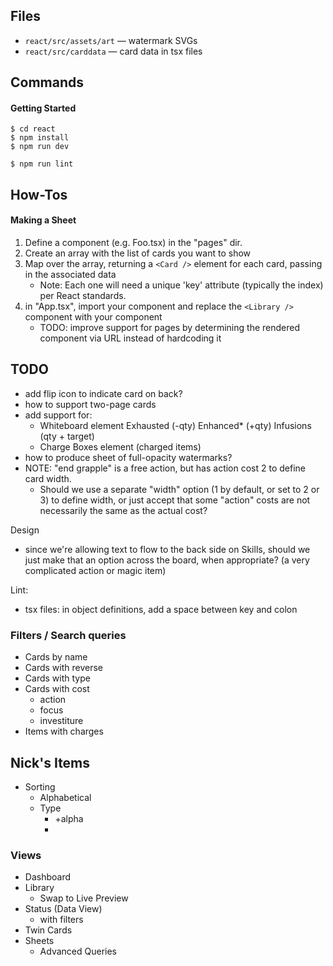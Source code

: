 ## Files

- `react/src/assets/art` — watermark SVGs
- `react/src/carddata` — card data in tsx files

## Commands

#### Getting Started

```
$ cd react
$ npm install
$ npm run dev

$ npm run lint
```

## How-Tos

#### Making a Sheet

1. Define a component (e.g. Foo.tsx) in the "pages" dir.
2. Create an array with the list of cards you want to show
3. Map over the array, returning a `<Card />` element for each card, passing in the associated data
	* Note: Each one will need a unique 'key' attribute (typically the index) per React standards.
4. in "App.tsx", import your component and replace the `<Library />` component with your component
	* TODO: improve support for pages by determining the rendered component via URL instead of hardcoding it

## TODO

- add flip icon to indicate card on back?
- how to support two-page cards
- add support for:
    - Whiteboard element
            Exhausted (-qty)
            Enhanced* (+qty)
            Infusions (qty + target)
    - Charge Boxes element  (charged items)
- how to produce sheet of full-opacity watermarks?
- NOTE: "end grapple" is a free action, but has action cost 2 to define card width.
  - Should we use a separate "width" option (1 by default, or set to 2 or 3) to define width, or just accept that some 
    "action" costs are not necessarily the same as the actual cost?

Design
- since we're allowing text to flow to the back side on Skills, should we just make that an option across the board, when appropriate?  (a very complicated action or magic item)

Lint:
- tsx files: in object definitions, add a space between key and colon

### Filters / Search queries

 - Cards by name
 - Cards with reverse
 - Cards with type
 - Cards with cost
   - action
   - focus
   - investiture
 - Items with charges





## Nick's Items
 
 - Sorting
   - Alphabetical
   - Type
     - +alpha
     - 

### Views
 
 - Dashboard
 - Library
   - Swap to Live Preview
 - Status (Data View)
   - with filters
 - Twin Cards
 - Sheets
   - Advanced Queries
